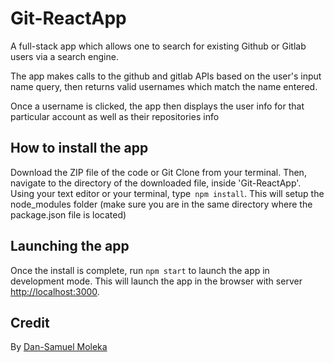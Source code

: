 # Git-ReactApp
A full-stack app which allows one to search for existing Github or Gitlab users via a search engine.

The app makes calls to the github and gitlab APIs based on the user's input name query, then returns
valid usernames which match the name entered.

Once a username is clicked, the app then displays the user info for that particular account as well
as their repositories info

## How to install the app

Download the ZIP file of the code or Git Clone from your terminal. Then, navigate to the directory of the downloaded file, inside 'Git-ReactApp'. Using your text editor or your terminal, type` npm install`. This will setup the node_modules folder (make sure you are in the same directory where the package.json file is located)

## Launching the app

Once the install is complete, run `npm start` to launch the app in development mode.
This will launch the app in the browser with server [http://localhost:3000](http://localhost:3000).

## Credit

By [Dan-Samuel Moleka](https://github.com/ArchKeyTechnique)
